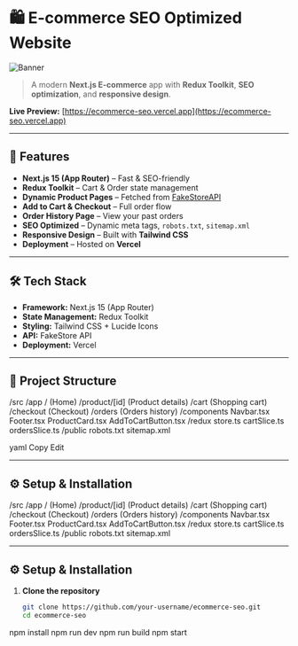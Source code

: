 # 🛍️ E-commerce SEO Optimized Website

![Banner](https://ecommerce-seo.vercel.app/_next/static/media/og-image.png)  
> A modern **Next.js E-commerce** app with **Redux Toolkit**, **SEO optimization**, and **responsive design**.  

**Live Preview:** [https://ecommerce-seo.vercel.app](https://ecommerce-seo.vercel.app)

---

## 🚀 Features
- **Next.js 15 (App Router)** – Fast & SEO-friendly  
- **Redux Toolkit** – Cart & Order state management  
- **Dynamic Product Pages** – Fetched from [FakeStoreAPI](https://fakestoreapi.com)  
- **Add to Cart & Checkout** – Full order flow  
- **Order History Page** – View your past orders  
- **SEO Optimized** – Dynamic meta tags, `robots.txt`, `sitemap.xml`  
- **Responsive Design** – Built with **Tailwind CSS**  
- **Deployment** – Hosted on **Vercel**  

---

## 🛠️ Tech Stack
- **Framework:** Next.js 15 (App Router)  
- **State Management:** Redux Toolkit  
- **Styling:** Tailwind CSS + Lucide Icons  
- **API:** FakeStore API  
- **Deployment:** Vercel  

---

## 📂 Project Structure
/src
/app
/ (Home)
/product/[id] (Product details)
/cart (Shopping cart)
/checkout (Checkout)
/orders (Orders history)
/components
Navbar.tsx
Footer.tsx
ProductCard.tsx
AddToCartButton.tsx
/redux
store.ts
cartSlice.ts
ordersSlice.ts
/public
robots.txt
sitemap.xml

yaml
Copy
Edit

---

## ⚙️ Setup & Installation
/src
/app
/ (Home)
/product/[id] (Product details)
/cart (Shopping cart)
/checkout (Checkout)
/orders (Orders history)
/components
Navbar.tsx
Footer.tsx
ProductCard.tsx
AddToCartButton.tsx
/redux
store.ts
cartSlice.ts
ordersSlice.ts
/public
robots.txt
sitemap.xml


---

## ⚙️ Setup & Installation
1. **Clone the repository**
   ```bash
   git clone https://github.com/your-username/ecommerce-seo.git
   cd ecommerce-seo
npm install
npm run dev
npm run build
npm start
